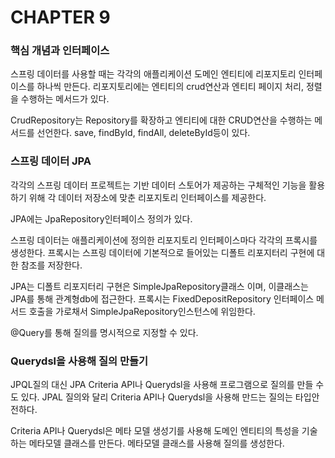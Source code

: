 # CHAPTER 9

### 핵심 개념과 인터페이스

스프링 데이터를 사용할 때는 각각의 애플리케이션 도메인 엔티티에 리포지토리 인터페이스를 하나씩 만든다. 리포지토리에는 엔티티의 crud연산과 엔티티 페이지 처리, 정렬을 수행하는 메서드가 있다.

CrudRepository는 Repository를 확장하고 엔티티에 대한 CRUD연산을 수행하는 메서드를 선언한다. save, findById, findAll, deleteById등이 있다.

### 스프링 데이터 JPA

각각의 스프링 데이터 프로젝트는 기반 데이터 스토어가 제공하는 구체적인 기능을 활용하기 위해 각 데이터 저장소에 맞춘 리포지토리 인터페이스를 제공한다.

JPA에는 JpaRepository인터페이스 정의가 있다.

스프링 데이터는 애플리케이션에 정의한 리포지토리 인터페이스마다 각각의 프록시를 생성한다. 프록시는 스프링 데이터에 기본적으로 들어있는 디폴트 리포지터리 구현에 대한 참조를 저장한다.

JPA는 디폴트 리포지터리 구현은 SimpleJpaRepository클래스 이며, 이클래스는 JPA를 통해 관계형db에 접근한다. 프록시는 FixedDepositRepository 인터페이스 메서드 호출을 가로채서 SimpleJpaRepository인스턴스에 위임한다.

@Query를 통해 질의를 명시적으로 지정할 수 있다.

### Querydsl을 사용해 질의 만들기

JPQL질의 대신 JPA Criteria API나 Querydsl을 사용해 프로그램으로 질의를 만들 수도 있다. JPAL 질의와 달리 Criteria API나 Querydsl을 사용해 만드는 질의는 타입안전하다.

Criteria API나 Querydsl은 메타 모델 생성기를 사용해 도메인 엔티티의 특성을 기술하는 메타모델 클래스를 만든다. 메타모델 클래스를 사용해 질의를 생성한다.